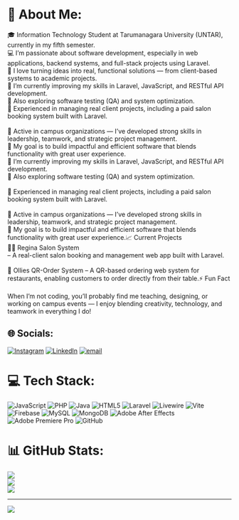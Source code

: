 # 💫 About Me:
🎓 Information Technology Student at Tarumanagara University (UNTAR), currently in my fifth semester.<br>💻 I’m passionate about software development, especially in web applications, backend systems, and full-stack projects using Laravel.<br>🚀 I love turning ideas into real, functional solutions — from client-based systems to academic projects.<br>🌱 I’m currently improving my skills in Laravel, JavaScript, and RESTful API development.<br>🧠 Also exploring software testing (QA) and system optimization.<br>💼 Experienced in managing real client projects, including a paid salon booking system built with Laravel.<br><br>🧩 Active in campus organizations — I’ve developed strong skills in leadership, teamwork, and strategic project management.<br>🎯 My goal is to build impactful and efficient software that blends functionality with great user experience.<br>🌱 I’m currently improving my skills in Laravel, JavaScript, and RESTful API development.<br>🧠 Also exploring software testing (QA) and system optimization.<br><br>💼 Experienced in managing real client projects, including a paid salon booking system built with Laravel.<br><br>🧩 Active in campus organizations — I’ve developed strong skills in leadership, teamwork, and strategic project management.<br>🎯 My goal is to build impactful and efficient software that blends functionality with great user experience.📈 Current Projects<br>💇‍♀️ Regina Salon System<br> – A real-client salon booking and management web app built with Laravel.<br><br>🍔 Ollies QR-Order System – A QR-based ordering web system for restaurants, enabling customers to order directly from their table.⚡ Fun Fact<br><br>When I’m not coding, you’ll probably find me teaching, designing, or working on campus events — I enjoy blending creativity, technology, and teamwork in everything I do!


## 🌐 Socials:
[![Instagram](https://img.shields.io/badge/Instagram-%23E4405F.svg?logo=Instagram&logoColor=white)](https://instagram.com/raymondeuginio) [![LinkedIn](https://img.shields.io/badge/LinkedIn-%230077B5.svg?logo=linkedin&logoColor=white)](https://linkedin.com/in/raymondeuginio) [![email](https://img.shields.io/badge/Email-D14836?logo=gmail&logoColor=white)](mailto:rayeuginio@gmail.com) 

# 💻 Tech Stack:
![JavaScript](https://img.shields.io/badge/javascript-%23323330.svg?style=for-the-badge&logo=javascript&logoColor=%23F7DF1E) ![PHP](https://img.shields.io/badge/php-%23777BB4.svg?style=for-the-badge&logo=php&logoColor=white) ![Java](https://img.shields.io/badge/java-%23ED8B00.svg?style=for-the-badge&logo=openjdk&logoColor=white) ![HTML5](https://img.shields.io/badge/html5-%23E34F26.svg?style=for-the-badge&logo=html5&logoColor=white) ![Laravel](https://img.shields.io/badge/laravel-%23FF2D20.svg?style=for-the-badge&logo=laravel&logoColor=white) ![Livewire](https://img.shields.io/badge/livewire-%234e56a6.svg?style=for-the-badge&logo=livewire&logoColor=white) ![Vite](https://img.shields.io/badge/vite-%23646CFF.svg?style=for-the-badge&logo=vite&logoColor=white) ![Firebase](https://img.shields.io/badge/firebase-a08021?style=for-the-badge&logo=firebase&logoColor=ffcd34) ![MySQL](https://img.shields.io/badge/mysql-4479A1.svg?style=for-the-badge&logo=mysql&logoColor=white) ![MongoDB](https://img.shields.io/badge/MongoDB-%234ea94b.svg?style=for-the-badge&logo=mongodb&logoColor=white) ![Adobe After Effects](https://img.shields.io/badge/Adobe%20After%20Effects-9999FF.svg?style=for-the-badge&logo=Adobe%20After%20Effects&logoColor=white) ![Adobe Premiere Pro](https://img.shields.io/badge/Adobe%20Premiere%20Pro-9999FF.svg?style=for-the-badge&logo=Adobe%20Premiere%20Pro&logoColor=white) ![GitHub](https://img.shields.io/badge/github-%23121011.svg?style=for-the-badge&logo=github&logoColor=white)
# 📊 GitHub Stats:
![](https://github-readme-stats.vercel.app/api?username=raymondeuginio&theme=dark&hide_border=false&include_all_commits=false&count_private=false)<br/>
![](https://nirzak-streak-stats.vercel.app/?user=raymondeuginio&theme=dark&hide_border=false)<br/>
![](https://github-readme-stats.vercel.app/api/top-langs/?username=raymondeuginio&theme=dark&hide_border=false&include_all_commits=false&count_private=false&layout=compact)

---
[![](https://visitcount.itsvg.in/api?id=raymondeuginio&icon=0&color=0)](https://visitcount.itsvg.in)
